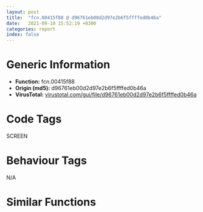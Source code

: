```yaml
---
layout: post
title:  "fcn.00415f88 @ d96761eb00d2d97e2b6f5ffffed0b46a"
date:   2021-09-10 15:52:19 +0300
categories: report
index: false
---
```


# Generic Information
- **Function:** fcn.00415f88
- **Origin (md5):** d96761eb00d2d97e2b6f5ffffed0b46a
- **VirusTotal:** [virustotal.com/gui/file/d96761eb00d2d97e2b6f5ffffed0b46a][virustotal_ref]

# Code Tags
<span class="tag" id="SCREEN">SCREEN</span>


# Behaviour Tags
<span class="bhv-tag" id="na">N/A</span>

# Similar Functions
<script type="text/javascript" src="https://www.gstatic.com/charts/loader.js"></script>
<script type="text/javascript">

    google.charts.load('current', {'packages':['corechart']});
    google.charts.setOnLoadCallback(drawChart);

    function drawChart() {
    var data = new google.visualization.DataTable();
        data.addColumn('number', 'X');
        data.addColumn('number', 'Y');
        data.addColumn({type: 'string', role: 'tooltip', 'p': {'html': true}});
        data.addColumn({'type': 'string', 'role': 'style'});
        
        data.addRows([
    [0, 0, '<b><a href="/report/fcn.00415f88@d96761eb00d2d97e2b6f5ffffed0b46a">fcn.00415f88</a><br>@d96761eb00d2d97e2b6f5ffffed0b46a</b><br>push ebp<br>mov ebp, esp<br>and esp, 0xfffffff8<br>sub esp, 0x3c<br>push ebx<br>push esi<br>push edi<br>mov edi, ecx<br>mov ecx, dword[ebp+0x10]<br>call fcn.00416154<br>lea ecx, [edi+0xd4]<br>call fcn.00416154<br>mov al, byte[ebp+0x20]<br>lea esi, [edi+0x14]<br>push dword[ebp+8]<br>mov byte[edi+4], al<br>mov ecx, esi<br>mov al, byte[ebp+0x1c]<br>mov byte[edi+5], al<br>call fcn.004081a7<br>push dword[ebp+0xc]<br>lea ecx, [edi+0x24]<br>call fcn.004081a7<br>lea ecx, [edi+0xa4]<br>push 0x48f910<br>call fcn.00407d2c<br>mov eax, dword[ebp+0x14]<br>lea ecx, [esp+0x18]<br>xor ebx, ebx<br>mov dword[edi+0xb4], 1<br>mov dword[edi+0x10], eax<br>mov byte[edi+0xc], 1<br>mov dword[edi+8], ebx<br>mov dword[edi+0xb8], ebx<br>mov dword[edi+0xcc], ebx<br>call fcn.004077c7<br>lea ecx, [esp+0x28]<br>call fcn.004077c7<br>lea ecx, [esp+0x38]<br>call fcn.004077c7<br>cmp dword[edi+0x10], ebx<br>jl 0x450d33<br>cmp dword[edi+0x10], 4<br>je 0x450d47<br>cmp dword[edi+0x18], ebx<br>jne 0x450d59<br>cmp dword[edi+0x28], ebx<br>jne 0x450d59<br>call dword[sym.imp.USER32.dll_GetForegroundWindow]<br>push eax<br>mov ecx, edi<br>call fcn.00415f57<br>mov eax, dword[edi]<br>mov eax, dword[eax]<br>mov dword[esp+0x10], eax<br>lea eax, [esp+0x10]<br>mov ecx, dword[ebp+0x10]<br>push eax<br>call fcn.004034c2<br>xor ebx, ebx<br>inc ebx<br>lea ecx, [esp+0x38]<br>call fcn.00405a64<br>lea ecx, [esp+0x28]<br>call fcn.00405a64<br>lea ecx, [esp+0x18]<br>call fcn.00405a64<br>pop edi<br>pop esi<br>mov eax, ebx<br>pop ebx<br>mov esp, ebp<br>pop ebp<br>ret 0x1c<br>push dword[edi+0x10]<br>call fcn.00426ccd<br>pop ecx<br>mov dword[edi+0x10], eax<br>mov byte[edi+0xc], bl<br>jmp 0x416026<br>push esi<br>call fcn.0045b1e0<br>mov dword[edi+0x10], 1<br>jmp 0x416030<br>push ebx<br>mov ecx, esi<br>call fcn.00407b52<br>cmp word[eax], 0x5b<br>jne 0x451067<br>mov eax, dword[edi+0x18]<br>mov ecx, esi<br>dec eax<br>push eax<br>call fcn.00407b52<br>cmp word[eax], 0x5d<br>jne 0x451067<br>mov eax, dword[edi+0x18]<br>sub eax, 2<br>mov dword[esp+0x14], 1<br>mov dword[esp+0x10], eax<br>push eax<br>lea eax, [esp+0x18]<br>push eax<br>lea eax, [esp+0x30]<br>push eax<br>lea eax, [esp+0x24]<br>push eax<br>push esi<br>call fcn.0045a3e6<br>test al, al<br>je 0x451067<br>mov edx, str.LAST<br>lea ecx, [esp+0x18]<br>call fcn.00420d27<br>test al, al<br>jne 0x451047<br>mov edx, str.ACTIVE<br>lea ecx, [esp+0x18]<br>call fcn.00420d27<br>test al, al<br>jne 0x45102d<br>mov edx, 0x4b9760<br>lea ecx, [esp+0x18]<br>call fcn.00420d27<br>test al, al<br>jne 0x450fe9<br>mov edx, str.REGEXPTITLE<br>lea ecx, [esp+0x18]<br>call fcn.00420d27<br>test al, al<br>je 0x450e24<br>mov eax, dword[edi+8]<br>test al, 1<br>jne 0x450fd9<br>or eax, 2<br>lea ecx, [edi+0x34]<br>mov dword[edi+8], eax<br>call fcn.00415c2e<br>push ecx<br>lea ecx, [edi+0x34]<br>jmp 0x450e67<br>mov edx, str.CLASS<br>lea ecx, [esp+0x18]<br>call fcn.00420d27<br>test al, al<br>je 0x450e45<br>or dword[edi+8], 8<br>lea ecx, [edi+0xa4]<br>jmp 0x450fb2<br>mov edx, str.REGEXPCLASS<br>lea ecx, [esp+0x18]<br>call fcn.00420d27<br>test al, al<br>je 0x450e81<br>or dword[edi+8], 0x10<br>lea ecx, [edi+0x6c]<br>call fcn.00415c2e<br>push ecx<br>lea ecx, [edi+0x6c]<br>lea eax, [esp+0x2c]<br>push eax<br>call fcn.00415c72<br>test eax, eax<br>jne 0x450fdd<br>lea esi, [edi+0x14]<br>jmp 0x450fd0<br>mov edx, str.XYWH<br>lea ecx, [esp+0x18]<br>call fcn.00420d27<br>test al, al<br>je 0x450eaf<br>push dword[esp+0x28]<br>or dword[edi+8], 0x80<br>call fcn.004237ca<br>pop ecx<br>mov dword[edi+0xbc], eax<br>jmp 0x450fd0<br>mov edx, 0x4b9650<br>lea ecx, [esp+0x18]<br>call fcn.00420d27<br>test al, al<br>je 0x450edd<br>push dword[esp+0x28]<br>or dword[edi+8], 0x100<br>call fcn.004237ca<br>pop ecx<br>mov dword[edi+0xc0], eax<br>jmp 0x450fd0<br>mov edx, 0x4b9654<br>lea ecx, [esp+0x18]<br>call fcn.00420d27<br>test al, al<br>je 0x450f0b<br>push dword[esp+0x28]<br>or dword[edi+8], 0x200<br>call fcn.004237ca<br>pop ecx<br>mov dword[edi+0xc4], eax<br>jmp 0x450fd0<br>mov edx, 0x4b9658<br>lea ecx, [esp+0x18]<br>call fcn.00420d27<br>test al, al<br>je 0x450f39<br>push dword[esp+0x28]<br>or dword[edi+8], 0x400<br>call fcn.004237ca<br>pop ecx<br>mov dword[edi+0xc8], eax<br>jmp 0x450fd0<br>mov edx, str.INSTANCE<br>lea ecx, [esp+0x18]<br>call fcn.00420d27<br>test al, al<br>je 0x450f61<br>push dword[esp+0x28]<br>or dword[edi+8], 0x20<br>call fcn.004237ca<br>pop ecx<br>mov dword[edi+0xb4], eax<br>jmp 0x450fd0<br>mov edx, 0x4b9748<br>lea ecx, [esp+0x18]<br>call fcn.00420d27<br>test al, al<br>je 0x450f8f<br>mov edx, 0x48f910<br>lea ecx, [esp+0x28]<br>call fcn.00420d27<br>test al, al<br>je 0x45103f<br>or dword[edi+8], 0x40<br>jmp 0x450fd0<br>mov edx, str.TITLE<br>lea ecx, [esp+0x18]<br>call fcn.00420d27<br>test al, al<br>je 0x450fbe<br>mov eax, dword[edi+8]<br>test al, 2<br>jne 0x450fe1<br>or eax, 1<br>lea ecx, [esp+0x38]<br>mov dword[edi+8], eax<br>lea eax, [esp+0x28]<br>push eax<br>call fcn.004081a7<br>jmp 0x450fd0<br>mov edx, 0x48f910<br>lea ecx, [esp+0x18]<br>call fcn.0045a36d<br>test al, al<br>jne 0x45103f<br>mov eax, dword[esp+0x10]<br>jmp 0x450d93<br>push 0xfffffffffffffffd<br>jmp 0x450fe3<br>push 0xfffffffffffffffe<br>jmp 0x450fe3<br>push 0xfffffffffffffffc<br>pop ebx<br>jmp 0x416068<br>mov ecx, dword[esp+0x28]<br>lea edx, [esp+0x10]<br>call fcn.00465a97<br>push dword[esp+0x10]<br>call dword[sym.imp.USER32.dll_IsWindow]<br>test eax, eax<br>je 0x416068<br>push dword[esp+0x10]<br>jmp 0x451015<br>call dword[sym.imp.USER32.dll_GetForegroundWindow]<br>push eax<br>mov ecx, edi<br>call fcn.00415f57<br>mov eax, dword[edi]<br>mov eax, dword[eax]<br>mov dword[esp+0x14], eax<br>lea eax, [esp+0x14]<br>jmp 0x41605c<br>mov edx, 0x48f910<br>lea ecx, [esp+0x28]<br>call fcn.00420d27<br>test al, al<br>jne 0x45100e<br>or ebx, 0xffffffff<br>jmp 0x416068<br>mov edx, 0x48f910<br>lea ecx, [esp+0x28]<br>call fcn.00420d27<br>test al, al<br>je 0x45103f<br>mov eax, dword[edi]<br>mov eax, dword[eax]<br>test eax, eax<br>je 0x416068<br>jmp 0x451020<br>cmp dword[esp+0x3c], ebx<br>je 0x451079<br>lea eax, [esp+0x38]<br>mov ecx, esi<br>push eax<br>call fcn.004081a7<br>cmp dword[edi+8], ebx<br>jne 0x451085<br>mov dword[edi+8], 1<br>or dword[edi+8], 4<br>mov esi, dword[sym.imp.USER32.dll_CharUpperBuffW]<br>cmp byte[edi+0xc], bl<br>jne 0x4510a4<br>lea ecx, [edi+0x24]<br>call fcn.00407faf<br>push dword[edi+0x28]<br>push dword[edi+0x24]<br>call esi<br>test byte[edi+8], 1<br>je 0x4510bf<br>cmp byte[edi+0xc], bl<br>jne 0x4510bf<br>lea ecx, [edi+0x14]<br>call fcn.00407faf<br>push dword[edi+0x18]<br>push dword[edi+0x14]<br>call esi<br>push edi<br>push 0x45b397<br>cmp byte[ebp+0x18], bl<br>je 0x4510d9<br>call dword[sym.imp.USER32.dll_GetDesktopWindow]<br>push eax<br>call dword[sym.imp.USER32.dll_EnumChildWindows]<br>jmp 0x4510df<br>call dword[sym.imp.USER32.dll_EnumWindows]<br>mov ebx, dword[ebp+0x10]<br>lea esi, [edi+0xd4]<br>push esi<br>mov ecx, ebx<br>call fcn.0045b144<br>mov ecx, esi<br>call fcn.00416154<br>cmp dword[edi+0xcc], 1<br>jl 0x45110e<br>mov eax, dword[ebx+4]<br>mov ecx, edi<br>mov eax, dword[eax]<br>push dword[eax]<br>call fcn.00415f57<br>mov ebx, dword[edi+0xcc]<br>jmp 0x416068<br><eoc> ', 'point { fill-color: #e0440e; }'],

        ]);

    var options = {
        title: 'Similarity Plot',
        legend: 'none',
        colors: ['#dedbd9', '#e6693e', '#ec8f6e', '#f3b49f', '#f6c7b6'],
        tooltip: {isHtml: true, trigger: 'both'},
        explorer: {
        actions: ["dragToZoom", "rightClickToReset"],
        },
        chartArea: {
        width: '80%',
        height: '80%'
        },
        width: '100%',
        height: '100%'
    };

    var chart = new google.visualization.ScatterChart(document.getElementById('chart_div'));

    chart.draw(data, options);
    }
    
</script>


<div id="chart_div" style="width: 100%px; height: 100%;"></div>

# Disassembled Code
{% highlight nasm %}

push ebp
mov ebp, esp
and esp, 0xfffffff8
sub esp, 0x3c
push ebx
push esi
push edi
mov edi, ecx
mov ecx, dword[ebp+0x10]
call fcn.00416154
lea ecx, [edi+0xd4]
call fcn.00416154
mov al, byte[ebp+0x20]
lea esi, [edi+0x14]
push dword[ebp+8]
mov byte[edi+4], al
mov ecx, esi
mov al, byte[ebp+0x1c]
mov byte[edi+5], al
call fcn.004081a7
push dword[ebp+0xc]
lea ecx, [edi+0x24]
call fcn.004081a7
lea ecx, [edi+0xa4]
push 0x48f910
call fcn.00407d2c
mov eax, dword[ebp+0x14]
lea ecx, [esp+0x18]
xor ebx, ebx
mov dword[edi+0xb4], 1
mov dword[edi+0x10], eax
mov byte[edi+0xc], 1
mov dword[edi+8], ebx
mov dword[edi+0xb8], ebx
mov dword[edi+0xcc], ebx
call fcn.004077c7
lea ecx, [esp+0x28]
call fcn.004077c7
lea ecx, [esp+0x38]
call fcn.004077c7
cmp dword[edi+0x10], ebx
jl 0x450d33
cmp dword[edi+0x10], 4
je 0x450d47
cmp dword[edi+0x18], ebx
jne 0x450d59
cmp dword[edi+0x28], ebx
jne 0x450d59
call dword[sym.imp.USER32.dll_GetForegroundWindow]
push eax
mov ecx, edi
call fcn.00415f57
mov eax, dword[edi]
mov eax, dword[eax]
mov dword[esp+0x10], eax
lea eax, [esp+0x10]
mov ecx, dword[ebp+0x10]
push eax
call fcn.004034c2
xor ebx, ebx
inc ebx
lea ecx, [esp+0x38]
call fcn.00405a64
lea ecx, [esp+0x28]
call fcn.00405a64
lea ecx, [esp+0x18]
call fcn.00405a64
pop edi
pop esi
mov eax, ebx
pop ebx
mov esp, ebp
pop ebp
ret 0x1c
push dword[edi+0x10]
call fcn.00426ccd
pop ecx
mov dword[edi+0x10], eax
mov byte[edi+0xc], bl
jmp 0x416026
push esi
call fcn.0045b1e0
mov dword[edi+0x10], 1
jmp 0x416030
push ebx
mov ecx, esi
call fcn.00407b52
cmp word[eax], 0x5b
jne 0x451067
mov eax, dword[edi+0x18]
mov ecx, esi
dec eax
push eax
call fcn.00407b52
cmp word[eax], 0x5d
jne 0x451067
mov eax, dword[edi+0x18]
sub eax, 2
mov dword[esp+0x14], 1
mov dword[esp+0x10], eax
push eax
lea eax, [esp+0x18]
push eax
lea eax, [esp+0x30]
push eax
lea eax, [esp+0x24]
push eax
push esi
call fcn.0045a3e6
test al, al
je 0x451067
mov edx, str.LAST
lea ecx, [esp+0x18]
call fcn.00420d27
test al, al
jne 0x451047
mov edx, str.ACTIVE
lea ecx, [esp+0x18]
call fcn.00420d27
test al, al
jne 0x45102d
mov edx, 0x4b9760
lea ecx, [esp+0x18]
call fcn.00420d27
test al, al
jne 0x450fe9
mov edx, str.REGEXPTITLE
lea ecx, [esp+0x18]
call fcn.00420d27
test al, al
je 0x450e24
mov eax, dword[edi+8]
test al, 1
jne 0x450fd9
or eax, 2
lea ecx, [edi+0x34]
mov dword[edi+8], eax
call fcn.00415c2e
push ecx
lea ecx, [edi+0x34]
jmp 0x450e67
mov edx, str.CLASS
lea ecx, [esp+0x18]
call fcn.00420d27
test al, al
je 0x450e45
or dword[edi+8], 8
lea ecx, [edi+0xa4]
jmp 0x450fb2
mov edx, str.REGEXPCLASS
lea ecx, [esp+0x18]
call fcn.00420d27
test al, al
je 0x450e81
or dword[edi+8], 0x10
lea ecx, [edi+0x6c]
call fcn.00415c2e
push ecx
lea ecx, [edi+0x6c]
lea eax, [esp+0x2c]
push eax
call fcn.00415c72
test eax, eax
jne 0x450fdd
lea esi, [edi+0x14]
jmp 0x450fd0
mov edx, str.XYWH
lea ecx, [esp+0x18]
call fcn.00420d27
test al, al
je 0x450eaf
push dword[esp+0x28]
or dword[edi+8], 0x80
call fcn.004237ca
pop ecx
mov dword[edi+0xbc], eax
jmp 0x450fd0
mov edx, 0x4b9650
lea ecx, [esp+0x18]
call fcn.00420d27
test al, al
je 0x450edd
push dword[esp+0x28]
or dword[edi+8], 0x100
call fcn.004237ca
pop ecx
mov dword[edi+0xc0], eax
jmp 0x450fd0
mov edx, 0x4b9654
lea ecx, [esp+0x18]
call fcn.00420d27
test al, al
je 0x450f0b
push dword[esp+0x28]
or dword[edi+8], 0x200
call fcn.004237ca
pop ecx
mov dword[edi+0xc4], eax
jmp 0x450fd0
mov edx, 0x4b9658
lea ecx, [esp+0x18]
call fcn.00420d27
test al, al
je 0x450f39
push dword[esp+0x28]
or dword[edi+8], 0x400
call fcn.004237ca
pop ecx
mov dword[edi+0xc8], eax
jmp 0x450fd0
mov edx, str.INSTANCE
lea ecx, [esp+0x18]
call fcn.00420d27
test al, al
je 0x450f61
push dword[esp+0x28]
or dword[edi+8], 0x20
call fcn.004237ca
pop ecx
mov dword[edi+0xb4], eax
jmp 0x450fd0
mov edx, 0x4b9748
lea ecx, [esp+0x18]
call fcn.00420d27
test al, al
je 0x450f8f
mov edx, 0x48f910
lea ecx, [esp+0x28]
call fcn.00420d27
test al, al
je 0x45103f
or dword[edi+8], 0x40
jmp 0x450fd0
mov edx, str.TITLE
lea ecx, [esp+0x18]
call fcn.00420d27
test al, al
je 0x450fbe
mov eax, dword[edi+8]
test al, 2
jne 0x450fe1
or eax, 1
lea ecx, [esp+0x38]
mov dword[edi+8], eax
lea eax, [esp+0x28]
push eax
call fcn.004081a7
jmp 0x450fd0
mov edx, 0x48f910
lea ecx, [esp+0x18]
call fcn.0045a36d
test al, al
jne 0x45103f
mov eax, dword[esp+0x10]
jmp 0x450d93
push 0xfffffffffffffffd
jmp 0x450fe3
push 0xfffffffffffffffe
jmp 0x450fe3
push 0xfffffffffffffffc
pop ebx
jmp 0x416068
mov ecx, dword[esp+0x28]
lea edx, [esp+0x10]
call fcn.00465a97
push dword[esp+0x10]
call dword[sym.imp.USER32.dll_IsWindow]
test eax, eax
je 0x416068
push dword[esp+0x10]
jmp 0x451015
call dword[sym.imp.USER32.dll_GetForegroundWindow]
push eax
mov ecx, edi
call fcn.00415f57
mov eax, dword[edi]
mov eax, dword[eax]
mov dword[esp+0x14], eax
lea eax, [esp+0x14]
jmp 0x41605c
mov edx, 0x48f910
lea ecx, [esp+0x28]
call fcn.00420d27
test al, al
jne 0x45100e
or ebx, 0xffffffff
jmp 0x416068
mov edx, 0x48f910
lea ecx, [esp+0x28]
call fcn.00420d27
test al, al
je 0x45103f
mov eax, dword[edi]
mov eax, dword[eax]
test eax, eax
je 0x416068
jmp 0x451020
cmp dword[esp+0x3c], ebx
je 0x451079
lea eax, [esp+0x38]
mov ecx, esi
push eax
call fcn.004081a7
cmp dword[edi+8], ebx
jne 0x451085
mov dword[edi+8], 1
or dword[edi+8], 4
mov esi, dword[sym.imp.USER32.dll_CharUpperBuffW]
cmp byte[edi+0xc], bl
jne 0x4510a4
lea ecx, [edi+0x24]
call fcn.00407faf
push dword[edi+0x28]
push dword[edi+0x24]
call esi
test byte[edi+8], 1
je 0x4510bf
cmp byte[edi+0xc], bl
jne 0x4510bf
lea ecx, [edi+0x14]
call fcn.00407faf
push dword[edi+0x18]
push dword[edi+0x14]
call esi
push edi
push 0x45b397
cmp byte[ebp+0x18], bl
je 0x4510d9
call dword[sym.imp.USER32.dll_GetDesktopWindow]
push eax
call dword[sym.imp.USER32.dll_EnumChildWindows]
jmp 0x4510df
call dword[sym.imp.USER32.dll_EnumWindows]
mov ebx, dword[ebp+0x10]
lea esi, [edi+0xd4]
push esi
mov ecx, ebx
call fcn.0045b144
mov ecx, esi
call fcn.00416154
cmp dword[edi+0xcc], 1
jl 0x45110e
mov eax, dword[ebx+4]
mov ecx, edi
mov eax, dword[eax]
push dword[eax]
call fcn.00415f57
mov ebx, dword[edi+0xcc]
jmp 0x416068

{% endhighlight %}

[virustotal_ref]: https://www.virustotal.com/gui/file/d96761eb00d2d97e2b6f5ffffed0b46a